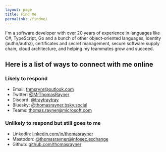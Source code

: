 ```yaml
---
layout: page
title: Find Me
permalink: /findme/
---
```


I'm a software developer with over 20 years of experience in languages like C#, TypeScript, Go and a bunch of other object-oriented languages, identity (authn/authz), certificates and secret management, secure software supply chain, cloud architecture, and helping my teammates grow and succeed.

## Here is a list of ways to connect with me online

### Likely to respond

* Email: [thmsrynr@outlook.com](mailto:thmsrynr@outlook.com)
* Twitter: [@MrThomasRayner](https://twitter.com/mrthomasrayner)
* Discord: [@traytraytray](https://discordapp.com/users/497792454393593876)
* Bluesky: [@thomasrayner.bsky.social](https://bsky.app/profile/thomasrayner.bsky.social)
* Teams: [thomas.rayner@microsoft.com](https://www.microsoft.com/en-us/microsoft-teams/download-app)

### Unlikely to respond but still goes to me

* LinkedIn: [linkedin.com/in/thomasrayner](https://linkedin.com/in/thomasrayner)
* Mastodon: [@thomasrayner@infosec.exchange](https://infosec.exchange/@thomasrayner)
* Github: [github.com/thomasrayner](https://github.com/thomasrayner)

